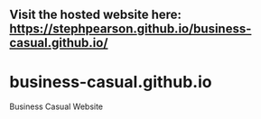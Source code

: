 ## Visit the hosted website here: https://stephpearson.github.io/business-casual.github.io/
#
#

# business-casual.github.io
Business Casual Website
#
#
